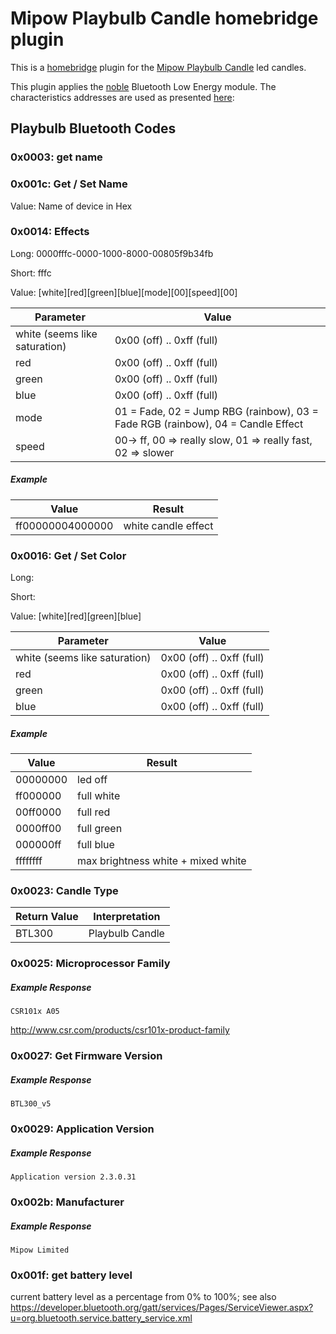 # Mipow Playbulb Candle homebridge plugin
This is a [homebridge](https://github.com/nfarina/homebridge) plugin for the [Mipow Playbulb Candle](http://www.playbulb.com/en/playbulb-candle-bluetooth-smart-led-flameless-candle.html) led candles.

This plugin applies the [noble](https://github.com/sandeepmistry/noble) Bluetooth Low Energy module. The characteristics addresses are used as presented [here](https://github.com/Phhere/Playbulb):
## Playbulb Bluetooth Codes
### 0x0003: get name
### 0x001c: Get / Set Name
Value: Name of device in Hex

### 0x0014: Effects
Long: 0000fffc-0000-1000-8000-00805f9b34fb

Short: fffc

Value: [white][red][green][blue][mode][00][speed][00]

Parameter  | Value
------------- | -------------
white (seems like saturation) | 0x00 (off) .. 0xff (full)
red | 0x00 (off) .. 0xff (full)
green | 0x00 (off) .. 0xff (full)
blue | 0x00 (off) .. 0xff (full)
mode  | 01 = Fade, 02 = Jump RBG (rainbow), 03 = Fade RGB (rainbow), 04 = Candle Effect
speed | 00-> ff, 00 => really slow, 01 => really fast, 02 => slower

##### Example
Value  | Result
------------- | -------------
ff00000004000000 | white candle effect


### 0x0016: Get / Set Color
Long:

Short:

Value: [white][red][green][blue]

Parameter  | Value
------------- | -------------
white (seems like saturation) | 0x00 (off) .. 0xff (full)
red | 0x00 (off) .. 0xff (full)
green | 0x00 (off) .. 0xff (full)
blue | 0x00 (off) .. 0xff (full)

##### Example
Value  | Result
------------- | -------------
00000000 | led off
ff000000 | full white
00ff0000 | full red
0000ff00 | full green
000000ff | full blue
ffffffff | max brightness white + mixed white

### 0x0023: Candle Type
Return Value  | Interpretation
------------- | -------------
BTL300  | Playbulb Candle

### 0x0025: Microprocessor Family
##### Example Response
`CSR101x A05`

http://www.csr.com/products/csr101x-product-family

### 0x0027: Get Firmware Version
##### Example Response
`BTL300_v5`

### 0x0029: Application Version
##### Example Response
`Application version 2.3.0.31`

### 0x002b: Manufacturer
##### Example Response
`Mipow Limited`

### 0x001f: get battery level
current battery level as a percentage from 0% to 100%; see also https://developer.bluetooth.org/gatt/services/Pages/ServiceViewer.aspx?u=org.bluetooth.service.battery_service.xml

